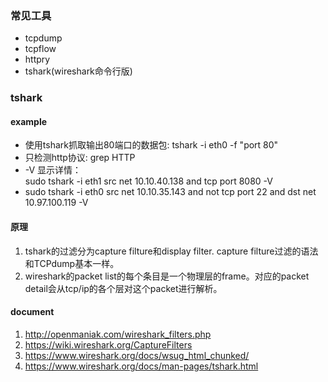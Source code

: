 ### 常见工具
+ tcpdump 
+ tcpflow 
+ httpry 
+ tshark(wireshark命令行版)

### tshark
#### example
+ 使用tshark抓取输出80端口的数据包: tshark -i eth0 -f "port 80"
+ 只检测http协议: grep HTTP
+ -V 显示详情：  
  sudo tshark -i eth1  src net 10.10.40.138 and tcp port 8080 -V
+ sudo tshark -i eth0 src net 10.10.35.143 and not tcp port 22 and dst net 10.97.100.119 -V
#### 原理
1. tshark的过滤分为capture filture和display filter. capture filture过滤的语法和TCPdump基本一样。
2. wireshark的packet list的每个条目是一个物理层的frame。对应的packet detail会从tcp/ip的各个层对这个packet进行解析。
#### document
1. http://openmaniak.com/wireshark_filters.php
2. https://wiki.wireshark.org/CaptureFilters
3. https://www.wireshark.org/docs/wsug_html_chunked/
4. https://www.wireshark.org/docs/man-pages/tshark.html
  
